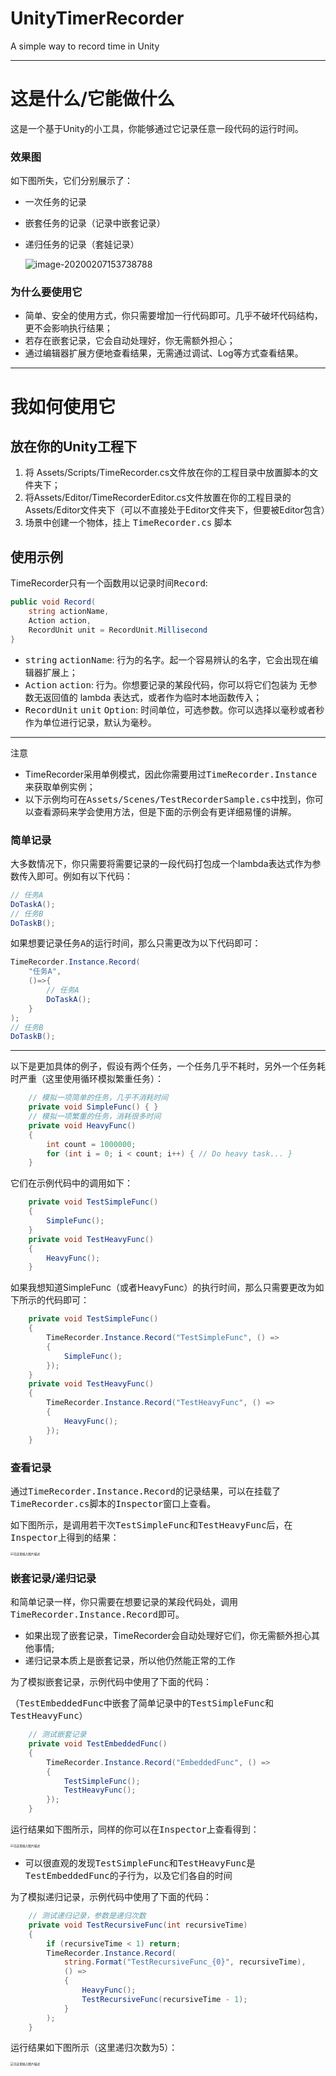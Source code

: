 # UnityTimerRecorder
A simple way to record time in Unity

---

# 这是什么/它能做什么

这是一个基于Unity的小工具，你能够通过它记录任意一段代码的运行时间。

### 效果图

如下图所失，它们分别展示了：

- 一次任务的记录

- 嵌套任务的记录（记录中嵌套记录）

- 递归任务的记录（套娃记录）

  ![image-20200207153738788](C:\Users\64596\AppData\Roaming\Typora\typora-user-images\image-20200207153738788.png)

### 为什么要使用它

- 简单、安全的使用方式，你只需要增加一行代码即可。几乎不破坏代码结构，更不会影响执行结果；
- 若存在嵌套记录，它会自动处理好，你无需额外担心；
- 通过编辑器扩展方便地查看结果，无需通过调试、Log等方式查看结果。

---

# 我如何使用它

## 放在你的Unity工程下

1. 将 Assets/Scripts/TimeRecorder.cs文件放在你的工程目录中放置脚本的文件夹下；
2. 将Assets/Editor/TimeRecorderEditor.cs文件放置在你的工程目录的Assets/Editor文件夹下（可以不直接处于Editor文件夹下，但要被Editor包含）
3. 场景中创建一个物体，挂上 <kbd>TimeRecorder.cs</kbd> 脚本

## 使用示例

TimeRecorder只有一个函数用以记录时间<kbd>Record</kbd>:

```csharp
public void Record(
	string actionName, 
	Action action, 
	RecordUnit unit = RecordUnit.Millisecond
}
```

- <kbd>string</kbd> <kbd>actionName</kbd>: 行为的名字。起一个容易辨认的名字，它会出现在编辑器扩展上；
- <kbd>Action</kbd> <kbd>action</kbd>: 行为。你想要记录的某段代码，你可以将它们包装为 无参数无返回值的 lambda 表达式，或者作为临时本地函数传入；
- <kbd>RecordUnit</kbd> <kbd>unit</kbd> <kbd>Option</kbd>: 时间单位，可选参数。你可以选择以毫秒或者秒作为单位进行记录，默认为毫秒。

---

注意

- TimeRecorder采用单例模式，因此你需要用过<kbd>TimeRecorder.Instance</kbd>来获取单例实例；
- 以下示例均可在<kbd>Assets/Scenes/TestRecorderSample.cs</kbd>中找到，你可以查看源码来学会使用方法，但是下面的示例会有更详细易懂的讲解。

### 简单记录

大多数情况下，你只需要将需要记录的一段代码打包成一个lambda表达式作为参数传入即可。例如有以下代码：

```csharp
// 任务A
DoTaskA();
// 任务B
DoTaskB();
```

如果想要记录<kbd>任务A</kbd>的运行时间，那么只需更改为以下代码即可：

```csharp
TimeRecorder.Instance.Record( 
    "任务A", 
	()=>{
        // 任务A
		DoTaskA();
	}
);
// 任务B
DoTaskB();
```

---

以下是更加具体的例子，假设有两个任务，一个任务几乎不耗时，另外一个任务耗时严重（这里使用循环模拟繁重任务）：

```csharp
	// 模拟一项简单的任务，几乎不消耗时间
    private void SimpleFunc() { }
    // 模拟一项繁重的任务，消耗很多时间
    private void HeavyFunc()
    {
        int count = 1000000;
        for (int i = 0; i < count; i++) { // Do heavy task... }
    }
```

它们在示例代码中的调用如下：

```csharp
	private void TestSimpleFunc()
    {
        SimpleFunc();
    }
    private void TestHeavyFunc()
    {
        HeavyFunc();
    }
```

如果我想知道SimpleFunc（或者HeavyFunc）的执行时间，那么只需要更改为如下所示的代码即可：

```csharp
    private void TestSimpleFunc()
    {
        TimeRecorder.Instance.Record("TestSimpleFunc", () =>
        {
            SimpleFunc();
        });
    }
    private void TestHeavyFunc()
    {
        TimeRecorder.Instance.Record("TestHeavyFunc", () =>
        {
            HeavyFunc();
        });
    }
```

### 查看记录

通过<kbd>TimeRecorder.Instance.Record</kbd>的记录结果，可以在挂载了<kbd>TimeRecorder.cs</kbd>脚本的<kbd>Inspector</kbd>窗口上查看。

如下图所示，是调用若干次<kbd>TestSimpleFunc</kbd>和<kbd>TestHeavyFunc</kbd>后，在<kbd>Inspector</kbd>上得到的结果：

<img src="https://img-blog.csdnimg.cn/20200207025155485.png?x-oss-process=image/watermark,type_ZmFuZ3poZW5naGVpdGk,shadow_10,text_aHR0cHM6Ly9ibG9nLmNzZG4ubmV0L0Fya2lzaA==,size_16,color_FFFFFF,t_7#pic_center" alt="在这里插入图片描述" style="zoom:33%;" />

### 嵌套记录/递归记录

和简单记录一样，你只需要在想要记录的某段代码处，调用<kbd>TimeRecorder.Instance.Record</kbd>即可。

- 如果出现了嵌套记录，TimeRecorder会自动处理好它们，你无需额外担心其他事情;
- 递归记录本质上是嵌套记录，所以他仍然能正常的工作



为了模拟嵌套记录，示例代码中使用了下面的代码：

（<kbd>TestEmbeddedFunc</kbd>中嵌套了简单记录中的<kbd>TestSimpleFunc</kbd>和<kbd>TestHeavyFunc</kbd>）

```csharp
    // 测试嵌套记录
    private void TestEmbeddedFunc()
    {
        TimeRecorder.Instance.Record("EmbeddedFunc", () =>
        {
            TestSimpleFunc();
            TestHeavyFunc();
        });
    }
```

运行结果如下图所示，同样的你可以在<kbd>Inspector</kbd>上查看得到：

<img src="https://img-blog.csdnimg.cn/2020020703000292.png?x-oss-process=image/watermark,type_ZmFuZ3poZW5naGVpdGk,shadow_10,text_aHR0cHM6Ly9ibG9nLmNzZG4ubmV0L0Fya2lzaA==,size_16,color_FFFFFF,t_70#pic_center" alt="在这里插入图片描述" style="zoom:33%;" />

- 可以很直观的发现<kbd>TestSimpleFunc</kbd>和<kbd>TestHeavyFunc</kbd>是<kbd>TestEmbeddedFunc</kbd>的子行为，以及它们各自的时间

为了模拟递归记录，示例代码中使用了下面的代码：

```csharp
    // 测试递归记录，参数是递归次数
    private void TestRecursiveFunc(int recursiveTime)
    {
        if (recursiveTime < 1) return;
        TimeRecorder.Instance.Record(
	        string.Format("TestRecursiveFunc_{0}", recursiveTime), 
	        () =>
	        {
	            HeavyFunc();
	            TestRecursiveFunc(recursiveTime - 1);
	        }
        );
    }
```

运行结果如下图所示（这里递归次数为5）：

<img src="https://img-blog.csdnimg.cn/2020020703090555.png?x-oss-process=image/watermark,type_ZmFuZ3poZW5naGVpdGk,shadow_10,text_aHR0cHM6Ly9ibG9nLmNzZG4ubmV0L0Fya2lzaA==,size_16,color_FFFFFF,t_70#pic_center" alt="在这里插入图片描述" style="zoom:33%;" />